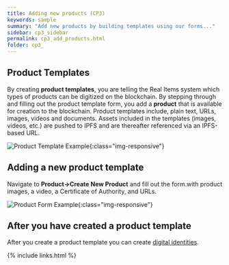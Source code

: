 ```yaml
---
title: Adding new products (CP3)
keywords: sample
summary: "Add new products by building templates using our forms..."
sidebar: cp3_sidebar
permalink: cp3_add_products.html
folder: cp3_
---
```


## Product Templates 

By creating **product templates**, you are telling the Real Items system which types of products can be digitized on the blockchain.  By stepping through and filling out the product template form, you add a **product** that is available for creation to the blockchain.  Product templates include, plain text, URLs, images, videos and documents.  Assets included in the templates (images, videos, etc.) are pushed to IPFS and are thereafter referenced via an IPFS-based URL.  

![Product Template Example](product_template_example.png){:class="img-responsive"}

## Adding a new product template 

Navigate to **Product->Create New Product** and fill out the form.with product images, a video, a Certificate of Authority, and URLs.

![Product Form Example](product_form_example.png){:class="img-responsive"}

## After you have created a product template

After you create a product template you can create [digital identities](cp3_add_digids.md).

{% include links.html %}
